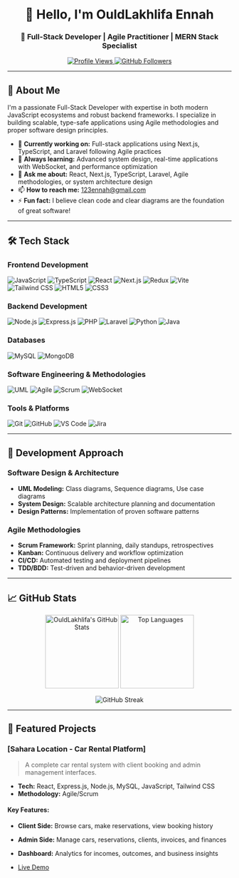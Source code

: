 <h1 align="center">👋 Hello, I'm OuldLakhlifa Ennah</h1>
<h3 align="center">🚀 Full-Stack Developer | Agile Practitioner | MERN Stack Specialist</h3>

<p align="center">
  <a href="https://github.com/ennah123/ennah123">
    <img src="https://komarev.com/ghpvc/?username=ennah123&label=Profile%20views&color=0e75b6&style=flat" alt="Profile Views" />
  </a>
  <a href="https://github.com/ennah123?tab=followers">
    <img src="https://img.shields.io/github/followers/ennah123?label=Followers&style=social" alt="GitHub Followers">
  </a>
</p>

---

## 📖 About Me

I'm a passionate Full-Stack Developer with expertise in both modern JavaScript ecosystems and robust backend frameworks. I specialize in building scalable, type-safe applications using Agile methodologies and proper software design principles.

- 🔭 **Currently working on:** Full-stack applications using Next.js, TypeScript, and Laravel following Agile practices
- 🌱 **Always learning:** Advanced system design, real-time applications with WebSocket, and performance optimization
- 💬 **Ask me about:** React, Next.js, TypeScript, Laravel, Agile methodologies, or system architecture design
- 📫 **How to reach me:** 123ennah@gmail.com
- ⚡ **Fun fact:** I believe clean code and clear diagrams are the foundation of great software!

---

## 🛠️ Tech Stack

### **Frontend Development**
![JavaScript](https://img.shields.io/badge/JavaScript-F7DF1E?style=for-the-badge&logo=javascript&logoColor=black)
![TypeScript](https://img.shields.io/badge/TypeScript-3178C6?style=for-the-badge&logo=typescript&logoColor=white)
![React](https://img.shields.io/badge/React-20232A?style=for-the-badge&logo=react&logoColor=61DAFB)
![Next.js](https://img.shields.io/badge/Next.js-000000?style=for-the-badge&logo=next.js&logoColor=white)
![Redux](https://img.shields.io/badge/Redux-764ABC?style=for-the-badge&logo=redux&logoColor=white)
![Vite](https://img.shields.io/badge/Vite-646CFF?style=for-the-badge&logo=vite&logoColor=white)
![Tailwind CSS](https://img.shields.io/badge/Tailwind_CSS-38B2AC?style=for-the-badge&logo=tailwind-css&logoColor=white)
![HTML5](https://img.shields.io/badge/HTML5-E34F26?style=for-the-badge&logo=html5&logoColor=white)
![CSS3](https://img.shields.io/badge/CSS3-1572B6?style=for-the-badge&logo=css3&logoColor=white)

### **Backend Development**
![Node.js](https://img.shields.io/badge/Node.js-339933?style=for-the-badge&logo=nodedotjs&logoColor=white)
![Express.js](https://img.shields.io/badge/Express.js-000000?style=for-the-badge&logo=express&logoColor=white)
![PHP](https://img.shields.io/badge/PHP-777BB4?style=for-the-badge&logo=php&logoColor=white)
![Laravel](https://img.shields.io/badge/Laravel-FF2D20?style=for-the-badge&logo=laravel&logoColor=white)
![Python](https://img.shields.io/badge/Python-3776AB?style=for-the-badge&logo=python&logoColor=white)
![Java](https://img.shields.io/badge/Java-ED8B00?style=for-the-badge&logo=openjdk&logoColor=white)

### **Databases**
![MySQL](https://img.shields.io/badge/MySQL-4479A1?style=for-the-badge&logo=mysql&logoColor=white)
![MongoDB](https://img.shields.io/badge/MongoDB-47A248?style=for-the-badge&logo=mongodb&logoColor=white)

### **Software Engineering & Methodologies**
![UML](https://img.shields.io/badge/UML-000000?style=for-the-badge&logo=diagramsdotnet&logoColor=white)
![Agile](https://img.shields.io/badge/Agile-009688?style=for-the-badge&logo=agile&logoColor=white)
![Scrum](https://img.shields.io/badge/Scrum-6DB33F?style=for-the-badge&logo=scrum&logoColor=white)
![WebSocket](https://img.shields.io/badge/WebSocket-010101?style=for-the-badge&logo=websocket&logoColor=white)

### **Tools & Platforms**
![Git](https://img.shields.io/badge/Git-F05032?style=for-the-badge&logo=git&logoColor=white)
![GitHub](https://img.shields.io/badge/GitHub-181717?style=for-the-badge&logo=github&logoColor=white)
![VS Code](https://img.shields.io/badge/VS_Code-007ACC?style=for-the-badge&logo=visual-studio-code&logoColor=white)
![Jira](https://img.shields.io/badge/Jira-0052CC?style=for-the-badge&logo=jira&logoColor=white)

---

## 🎯 Development Approach

### **Software Design & Architecture**
- **UML Modeling:** Class diagrams, Sequence diagrams, Use case diagrams
- **System Design:** Scalable architecture planning and documentation
- **Design Patterns:** Implementation of proven software patterns

### **Agile Methodologies**
- **Scrum Framework:** Sprint planning, daily standups, retrospectives
- **Kanban:** Continuous delivery and workflow optimization
- **CI/CD:** Automated testing and deployment pipelines
- **TDD/BDD:** Test-driven and behavior-driven development

---

## 📈 GitHub Stats

<p align="center">
  <img src="https://github-readme-stats.vercel.app/api?username=ennah123&show_icons=true&theme=radical&hide_border=true" alt="OuldLakhlifa's GitHub Stats" height="165" />
  <img src="https://github-readme-stats.vercel.app/api/top-langs/?username=ennah123&layout=compact&theme=radical&hide_border=true" alt="Top Languages" height="165" />
</p>

<p align="center">
  <img src="https://github-readme-streak-stats.herokuapp.com/?user=ennah123&theme=radical&hide_border=true" alt="GitHub Streak" />
</p>

---
## 🚀 Featured Projects

### **[Sahara Location - Car Rental Platform]**
> A complete car rental system with client booking and admin management interfaces.
* **Tech:** React, Express.js, Node.js, MySQL, JavaScript, Tailwind CSS
* **Methodology:** Agile/Scrum

#### **Key Features:**
* **Client Side:** Browse cars, make reservations, view booking history
* **Admin Side:** Manage cars, reservations, clients, invoices, and finances
* **Dashboard:** Analytics for incomes, outcomes, and business insights

* [Live Demo](https://saharalocation.vercel.app) 
